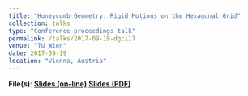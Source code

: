 ```yaml
---
title: "Honeycomb Geometry: Rigid Motions on the Hexagonal Grid"
collection: talks
type: "Conference proceedings talk"
permalink: /talks/2017-09-19-dgci17 
venue: "TU Wien"
date: 2017-09-19
location: "Vienna, Austria"
---
```

**File(s)**: [**Slides (on-line)**](http://slides.com/kacperpluta/hexdgci17-1#/) [**Slides
(PDF)**](../files/hexdgci17-1.pdf)
